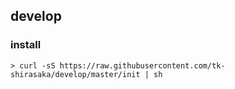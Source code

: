 ## develop

### install

```
> curl -sS https://raw.githubusercontent.com/tk-shirasaka/develop/master/init | sh
```
